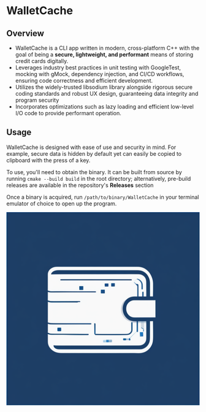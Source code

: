 # WalletCache

## Overview
- WalletCache is a CLI app written in modern, cross-platform C++ with the goal of being a **secure, lightweight, and performant** means of storing credit cards digitally. 
- Leverages industry best practices in unit testing with GoogleTest, mocking with gMock, dependency injection, and CI/CD workflows, ensuring code correctness and efficient development.
- Utilizes the widely-trusted libsodium library alongside rigorous secure coding standards and robust UX design, guaranteeing data integrity and program security
- Incorporates optimizations such as lazy loading and efficient low-level I/O code to provide performant operation.

## Usage
WalletCache is designed with ease of use and security in mind. For example, secure data is hidden by default yet can easily be copied to clipboard with the press of a key.

To use, you'll need to obtain the binary. It can be built from source by running `cmake --build build` in the root directory; alternatively, pre-build releases are available in the repository's **Releases** section

Once a binary is acquired, run `/path/to/binary/WalletCache` in your terminal emulator of choice to open up the program. 

![WalletCache Logo](logo.jpeg?raw=true "WalletCache Logo")
